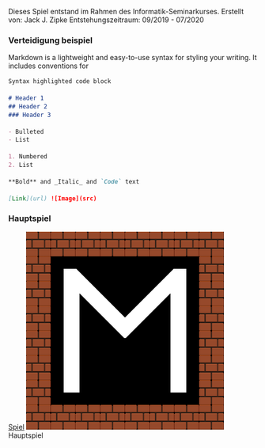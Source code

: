 Dieses Spiel entstand im Rahmen des Informatik-Seminarkurses.
Erstellt von: Jack J. Zipke
Entstehungszeitraum: 09/2019 - 07/2020

### Verteidigung beispiel

Markdown is a lightweight and easy-to-use syntax for styling your writing. It includes conventions for

```markdown
Syntax highlighted code block

# Header 1
## Header 2
### Header 3

- Bulleted
- List

1. Numbered
2. List

**Bold** and _Italic_ and `Code` text

[Link](url) ![Image](src)
```

### Hauptspiel
[Spiel](StartMenu.html) ![Image](Game/Assets/icon.png)
Hauptspiel
